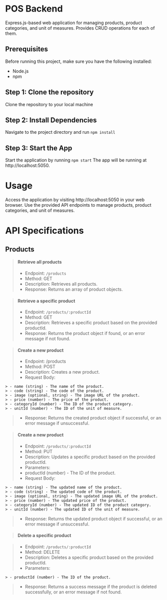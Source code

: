# POS Backend

Express.js-based web application for managing products, product categories, and unit of measures. Provides CRUD operations for each of them.

## Prerequisites

Before running this project, make sure you have the following installed:

- Node.js
- npm

## Step 1: Clone the repository

Clone the repository to your local machine

## Step 2: Install Dependencies

Navigate to the project directory and run `npm install `

## Step 3: Start the App

Start the application by running `npm start`
The app will be running at http://localhost:5050.

# Usage

Access the application by visiting http://localhost:5050 in your web browser.
Use the provided API endpoints to manage products, product categories, and unit of measures.

# API Specifications

## Products

> #### Retrieve all products
>
> - Endpoint: `/products`
> - Method: GET
> - Description: Retrieves all products.
> - Response: Returns an array of product objects.

> #### Retrieve a specific product
>
> - Endpoint: `/products/:productId`
> - Method: GET
> - Description: Retrieves a specific product based on the provided productId.
> - Response: Returns the product object if found, or an error message if not found.

> #### Create a new product
>
> - Endpoint: /products
> - Method: POST
> - Description: Creates a new product.
> - Request Body:

    > - name (string) - The name of the product.
    > - code (string) - The code of the product.
    > - image (optional, string) - The image URL of the product.
    > - price (number) - The price of the product.
    > - categoryId (number) - The ID of the product category.
    > - unitId (number) - The ID of the unit of measure.

> - Response: Returns the created product object if successful, or an error message if unsuccessful.

> #### Create a new product
>
> - Endpoint: `/products/:productId`
> - Method: PUT
> - Description: Updates a specific product based on the provided productId.
> - Parameters:
> - productId (number) - The ID of the product.
> - Request Body:

    > - name (string) - The updated name of the product.
    > - code (string) - The updated code of the product.
    > - image (optional, string) - The updated image URL of the product.
    > - price (number) - The updated price of the product.
    > - categoryId (number) - The updated ID of the product category.
    > - unitId (number) - The updated ID of the unit of measure.

> - Response: Returns the updated product object if successful, or an error message if unsuccessful.

> #### Delete a specific product

> - Endpoint: `/products/:productId`
> - Method: DELETE
> - Description: Deletes a specific product based on the provided productId.
> - Parameters:

    > - productId (number) - The ID of the product.
> - Response: Returns a success message if the product is deleted successfully, or an error message if not found.
